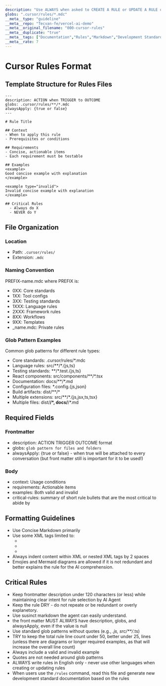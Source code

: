 ```yaml
---
description: "Use ALWAYS when asked to CREATE A RULE or UPDATE A RULE or taught a lesson from the user that should be retained as a new rule for Cursor"
globs: ".cursor/rules/*.mdc"
__meta__type: "guideline"
__meta__repo: "Tecvan-fe/vercel-ai-demo"
__meta__original_filename: "000-cursor-rules"
__meta__duplicate: "true"
__meta__tags: ["Documentation","Rules","Markdown","Development Standards","Best Practices"]
__meta__rate: 7
---
```

# Cursor Rules Format
## Template Structure for Rules Files

```mdc
---
description: ACTION when TRIGGER to OUTCOME
globs: .cursor/rules/**/*.mdc
alwaysApply: {true or false}
---

# Rule Title

## Context
- When to apply this rule
- Prerequisites or conditions

## Requirements
- Concise, actionable items
- Each requirement must be testable

## Examples
<example>
Good concise example with explanation
</example>

<example type="invalid">
Invalid concise example with explanation
</example>

## Critical Rules
  - Always do X
  - NEVER do Y
```

## File Organization

### Location
- Path: `.cursor/rules/`
- Extension: `.mdc`

### Naming Convention
PREFIX-name.mdc where PREFIX is:
- 0XX: Core standards
- 1XX: Tool configs
- 3XX: Testing standards
- 1XXX: Language rules
- 2XXX: Framework rules
- 8XX: Workflows
- 9XX: Templates
- _name.mdc: Private rules

### Glob Pattern Examples
Common glob patterns for different rule types:
- Core standards: .cursor/rules/*.mdc
- Language rules: src/**/*.{js,ts}
- Testing standards: **/*.test.{js,ts}
- React components: src/components/**/*.tsx
- Documentation: docs/**/*.md
- Configuration files: *.config.{js,json}
- Build artifacts: dist/**/*
- Multiple extensions: src/**/*.{js,jsx,ts,tsx}
- Multiple files: dist/**/*, docs/**/*.md

## Required Fields

### Frontmatter
- description: ACTION TRIGGER OUTCOME format
- globs: `glob pattern for files and folders`
- alwaysApply: {true or false} - when true will be attached to every conversation (but front matter still is important for it to be used!)

### Body
- context: Usage conditions
- requirements: Actionable items
- examples: Both valid and invalid
- critical-rules: summary of short rule bullets that are the most critical to abide by

## Formatting Guidelines

- Use Concise Markdown primarily
- Use some XML tags limited to:
  - <example>
  - <danger>
  - <required>
- Always indent content within XML or nested XML tags by 2 spaces
- Emojies and Mermaid diagrams are allowed if it is not redundant and better explains the rule for the AI comprehension.


## Critical Rules
  - Keep frontmatter description under 120 characters (or less) while maintaining clear intent for rule selection by AI Agent
  - Keep the rule DRY - do not repeate or be redundant or overly explanetory.
  - Use susinct markdown the agent can easily understand.
  - the front matter MUST ALWAYS have description, globs, and alwaysApply, even if the value is null
  - Use standard glob patterns without quotes (e.g., *.js, src/**/*.ts)
  - TRY to keep the total rule line count under 50, better under 25, lines (unless there are diagrams or longer required examples, as that will increase the overall line count)
  - Always include a valid and invalid example
  - Quotes are not needed around glob patterns
  - ALWAYS write rules in English only - never use other languages when creating or updating rules
  - When users use the `/rules` command, read this file and generate new development standard documentation based on the rules


